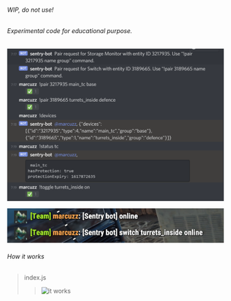 ###### WIP, do not use!
###### Experimental code for educational purpose.

![screen 1](https://github.com/m-hynek/discord-rustplus/blob/main/screen1.png?raw=true)

![screen 2](https://github.com/m-hynek/discord-rustplus/blob/main/screen2.png?raw=true)

###### How it works
> index.js
>> ![it works](https://media.giphy.com/media/10zsjaH4g0GgmY/giphy.gif)
